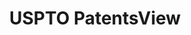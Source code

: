 ---
bigquery: https://console.cloud.google.com/bigquery?p=patents-public-data&d=patentsview&page=dataset
citation: Attribution should be given to PatentsView for use, distribution, or derivative
  works.
code: https://github.com/CSSIP-AIR/PatentsView-Code-Snippets/
contributors: USPTO
cost: None
description: 'PatentsView includes US patent data including raw data (summaries, applications,
  pregrant applications), disambugations of inventors and assignees, and inventor
  gender estimates.  Also foreign priority data, # of figures and sheets, and government
  interest statements.'
documentation: https://patentsview.org/query/builder-faqs
last_edit: 04/08/2022, 06:09:03
location: https://patentsview.org/
maintained_by: USPTO
record_creation_timestamp: 12/2/2020 17:20:46
schema_fields:
- contract_award_number
- _371_date
- num_claims
- disamb_inventor_id_20200929
- num
- assignee_id
- sequence
- f102_date
- disamb_assignee_id_20190820
- disamb_assignee_id_20181127
- sector_title
- deceased
- dependent
- classification_level
- level_two
- disamb_assignee_id_20200331
- term_grant
- disamb_assignee_id_20191231
- rawinventor_id
- title
- kind
- county
- mainclass_id
- applicant_type
- section
- reldocno
- disamb_inventor_id_20190820
- term_extension
- disamb_assignee_id_20190312
- fname
- disamb_assignee_id_20200630
- name
- type
- male_flag
- disamb_inventor_id_20181127
- id
- category
- lawyer_id
- number
- field_title
- section_id
- organization_id
- classification_data_source
- text
- county_fips
- rel_id
- ipc_class
- main_group
- abstract
- application_id
- relkind
- rule_47
- disamb_inventor_id_20180528
- gi_statement
- status
- length
- longitude
- ipc_version_indicator
- name_last
- series_code
- variety
- city
- disamb_inventor_id_20201229
- disamb_inventor_id_20171003
- country
- disamb_inventor_id_20191008
- withdrawn
- state
- latitude
- exemplary
- latin_name
- subsection_id
- classification_status
- rawassignee_id
- level_three
- disamb_assignee_id_20191008
- doc_type
- patent_id
- disamb_inventor_id_20171226
- classification_value
- field_id
- group_id
- disamb_inventor_id_20170307
- disamb_inventor_id_20200630
- publication_number
- male
- disamb_assignee_id_20200929
- subclass
- disamb_inventor_id_20191231
- rawlocation_id
- num_figures
- location_id
- term_disclaimer
- citation_id
- subcategory_id
- category_id
- latlong
- group
- inventor_id
- disamb_inventor_id_20190312
- disamb_inventor_id_20170808
- disclaimer_date
- date
- state_fips
- doctype
- uuid
- organization
- num_sheets
- action_date
- role
- filename
- symbol_position
- _102_date
- subgroup_id
- country_transformed
- disamb_inventor_id_20200331
- f371_date
- subclass_id
- name_first
- level_one
- subgroup
- lapse_of_patent
- attribution_status
- designation
- lname
shortname: patentsview
tags:
- disambiguation
- United States
- gender
terms_of_use: Creative Commons Attribution 4.0 International License.
timeframe: 1963-1999
title: USPTO PatentsView
uuid: cf1780b1-e265-4e49-8d1d-83b9cfe0fd9a
---